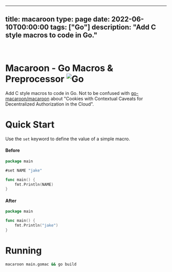 
---
title: macaroon
type: page
date: 2022-06-10T00:00:00
tags: ["Go"]
description: "Add C style macros to code in Go."
---


<br>

# Macaroon - Go Macros & Preprocessor ![Go](https://img.shields.io/github/actions/workflow/status/jakeroggenbuck/macaroon/go.yml?branch=main&style=for-the-badge)
Add C style macros to code in Go. Not to be confused with [go-macaroon/macaroon](https://github.com/go-macaroon/macaroon) about "Cookies with Contextual Caveats for Decentralized Authorization in the Cloud".

# Quick Start
Use the `set` keyword to define the value of a simple macro.

#### Before
```go
package main

#set NAME "jake"

func main() {
    fmt.Println(NAME)
}
```

#### After
```go
package main

func main() {
    fmt.Println("jake")
}
```

# Running
```sh
macaroon main.gomac && go build
```
